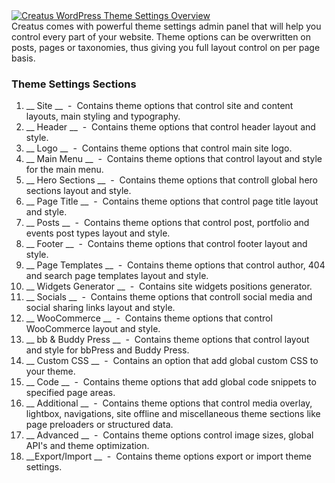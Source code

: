 <div class="thz-doc-image max">
<a class="thz-lightbox mfp-iframe" href="https://vimeo.com/302181697" data-mfp-title="Creatus WordPress Theme Settings Overview" data-modal-size="large">
	<img src="../../docs-media/splash-theme-settings.jpg" alt="Creatus WordPress Theme Settings Overview" />
</a>
</div>
Creatus comes with powerful theme settings admin panel that will help you control every part of your website. Theme options can be overwritten on posts, pages or taxonomies, thus giving you full layout control on per page basis.

### Theme Settings Sections

1. __ Site __ &nbsp;-&nbsp; Contains theme options that control site and content layouts, main styling and typography.
1. __ Header __ &nbsp;-&nbsp; Contains theme options that control header layout and style.
1. __ Logo __ &nbsp;-&nbsp; Contains theme options that control main site logo.
1. __ Main Menu __ &nbsp;-&nbsp; Contains theme options that control layout and style for the main menu.
1. __ Hero Sections __ &nbsp;-&nbsp; Contains theme options that controll global hero sections layout and style.
1. __ Page Title __ &nbsp;-&nbsp; Contains theme options that control page title layout and style.
1. __ Posts __ &nbsp;-&nbsp; Contains theme options that control post, portfolio and events post types layout and style.
1. __ Footer __ &nbsp;-&nbsp; Contains theme options that control footer layout and style.
1. __ Page Templates __ &nbsp;-&nbsp; Contains theme options that control author, 404 and search page templates layout and style.
1. __ Widgets Generator __ &nbsp;-&nbsp; Contains site widgets positions generator.
1. __ Socials __ &nbsp;-&nbsp; Contains theme options that controll social media and social sharing links layout and style.
1. __ WooCommerce __ &nbsp;-&nbsp; Contains theme options that control WooCommerce layout and style.
1. __ bb & Buddy Press __ &nbsp;-&nbsp; Contains theme options that control layout and style for bbPress and Buddy Press.
1. __ Custom CSS __ &nbsp;-&nbsp; Contains an option that add global custom CSS to your theme.
1. __ Code __ &nbsp;-&nbsp; Contains theme options that add global code snippets to specified page areas.
1. __ Additional __ &nbsp;-&nbsp; Contains theme options that control media overlay, lightbox, navigations, site offline and miscellaneous theme sections like page preloaders or structured data.
1. __ Advanced __ &nbsp;-&nbsp; Contains theme options control image sizes, global API's and theme optimization.
1. __Export/Import __ &nbsp;-&nbsp; Contains theme options export or import theme settings.
